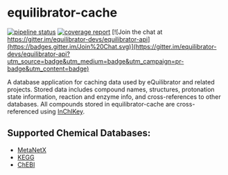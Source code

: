 equilibrator-cache
==================
[![pipeline status](https://gitlab.com/elad.noor/equilibrator-cache/badges/master/pipeline.svg)](https://gitlab.com/elad.noor/equilibrator-cache/commits/master)
[![coverage report](https://gitlab.com/elad.noor/equilibrator-cache/badges/master/coverage.svg)](https://gitlab.com/elad.noor/equilibrator-cache/commits/master)
[![Join the chat at https://gitter.im/equilibrator-devs/equilibrator-api](https://badges.gitter.im/Join%20Chat.svg)](https://gitter.im/equilibrator-devs/equilibrator-api?utm_source=badge&utm_medium=badge&utm_campaign=pr-badge&utm_content=badge)

A database application for caching data used by eQuilibrator and related projects.
Stored data includes compound names, structures, protonation state information,
reaction and enzyme info, and cross-references to other databases.
All compounds stored in equilibrator-cache are cross-referenced using
[InChIKey](https://en.wikipedia.org/wiki/International_Chemical_Identifier#InChIKey).

## Supported Chemical Databases:
* [MetaNetX](https://www.metanetx.org/)
* [KEGG](https://www.kegg.jp/)
* [ChEBI](https://www.ebi.ac.uk/chebi/)

